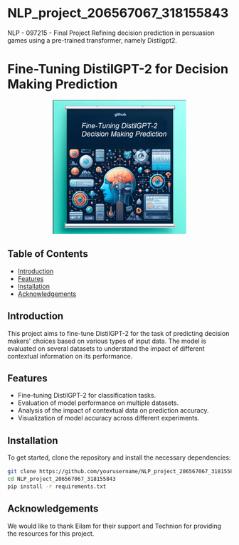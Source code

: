 # NLP_project_206567067_318155843
NLP - 097215 - Final Project
Refining decision prediction in persuasion games using a pre-trained transformer, namely Distilgpt2.


# Fine-Tuning DistilGPT-2 for Decision Making Prediction

<p align="center">
  <img src="new_size_banner.png" alt="Project Banner">
</p>


## Table of Contents

- [Introduction](#introduction)
- [Features](#features)
- [Installation](#installation)
- [Acknowledgements](#acknowledgements)

## Introduction

This project aims to fine-tune DistilGPT-2 for the task of predicting decision makers' choices based on various types of input data. The model is evaluated on several datasets to understand the impact of different contextual information on its performance.

## Features

- Fine-tuning DistilGPT-2 for classification tasks.
- Evaluation of model performance on multiple datasets.
- Analysis of the impact of contextual data on prediction accuracy.
- Visualization of model accuracy across different experiments.

## Installation

To get started, clone the repository and install the necessary dependencies:

```bash
git clone https://github.com/yourusername/NLP_project_206567067_318155843.git
cd NLP_project_206567067_318155843
pip install -r requirements.txt
```

## Acknowledgements
We would like to thank Eilam for their support and Technion for providing the resources for this project.


